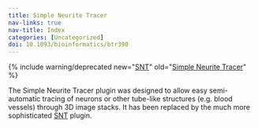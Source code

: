 ```yaml
---
title: Simple Neurite Tracer
nav-links: true
nav-title: Index
categories: [Uncategorized]
doi: 10.1093/bioinformatics/btr390
---
```


{% include warning/deprecated new="[SNT](/plugins/snt)"
  old="[Simple Neurite Tracer](/plugins/simple-neurite-tracer)" %}

The Simple Neurite Tracer plugin was designed to allow easy semi-automatic
tracing of neurons or other tube-like structures (e.g. blood vessels) through
3D image stacks. It has been replaced by the much more sophisticated
[SNT](/plugins/snt) plugin.

